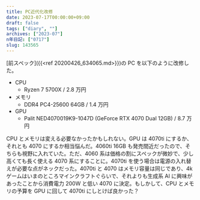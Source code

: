 ```yaml
---
title: PC近代化改修
date: 2023-07-17T00:00:00+09:00
draft: false
tags: ["diary", ""]
archives: ["2023-07"]
n年日記: ["0717"]
slug: 143565
---
```


[前スペック]({{<ref 20200426_634065.md>}})の PC を以下のように改修した。

- CPU
  - Ryzen 7 5700X / 2.8 万円
- メモリ
  - DDR4 PC4-25600 64GB / 1.4 万円
- GPU
  - Palit NED4070019K9-1047D (GeForce RTX 4070 Dual 12GB) / 8.7 万円

CPU とメモリは変える必要なかったかもしれない。GPU は 4070ti にするか、それとも 4070 にするか相当悩んだ。4060ti 16GB も発売間近だったので、そちらも視野に入れていた。ただ、4060 系は価格の割にスペックが微妙で、少し高くても長く使える 4070 系にすることに。4070ti を使う場合は電源の入れ替えが必要な点がネックだった。4070ti と 4070 はメモリ容量は同じであり、4k ゲームはいまのところマインクラフトぐらいで、それよりも生成系 AI に興味があったことから消費電力 200W と低い 4070 に決定。もしかして、CPU とメモリの予算を GPU に回して 4070ti にしとけば良かった？
